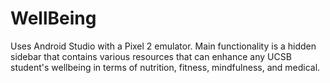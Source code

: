 # WellBeing
Uses Android Studio with a Pixel 2 emulator. Main functionality is a hidden sidebar that contains various resources that can enhance
any UCSB student's wellbeing in terms of nutrition, fitness, mindfulness, and medical.
